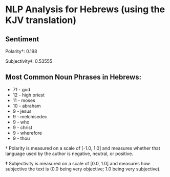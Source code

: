 # NLP Analysis for Hebrews (using the KJV translation)

## Sentiment

Polarity†: 0.198

Subjectivity‡: 0.53555

## Most Common Noun Phrases in Hebrews:

 * 71	-  god
 * 12	-  high priest
 * 11	-  moses
 * 10	-  abraham
 * 9	-  jesus
 * 9	-  melchisedec
 * 9	-  who
 * 9	-  christ
 * 9	-  wherefore
 * 9	-  thou


† Polarity is measured on a scale of [-1.0, 1.0] and measures whether that language used by the author is negative, neutral, or positive.

‡ Subjectivity is measured on a scale of [0.0, 1.0] and measures how subjective the text is (0.0 being very objective; 1.0 being very subjective).